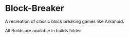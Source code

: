 # Block-Breaker
A recreation of classic block breaking games like Arkanoid. 

All Builds are available in builds folder
